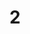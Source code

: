# 2
<!-- In JS, we learned different ways of creating templates to create an object, such as a factory and a construction function.
Now you've been invited to create a Person module that will have one constructor called Person and will have the following properties: firstName, lastName, and emailAddress.
Export your constructor function so that you can create three different objects in your index.js -->